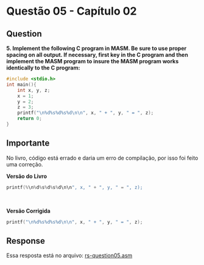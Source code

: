 # Questão 05 - Capítulo 02

## Question

**<p>5. Implement the following C program in MASM. Be sure to use proper spacing on all output. If necessary, first key in the C program and then implement the MASM program to insure the MASM program works identically to the C program:</p>**

```c
#include <stdio.h>
int main(){
    int x, y, z;
    x = 1;
    y = 2;
    z = 3;
    printf("\n%d%s%d%s%d\n\n", x, " + ", y, " = ", z);
    return 0;
}
```

## Importante
<p>No livro, código está errado e daria um erro de compilação, por isso foi feito uma correção.<p/>

**Versão do Livro**

```c
printf(%\n%d%s%d%s%d\n\n", x, " + ", y, " = ", z);
```
<br>

**Versão Corrigida**

```c
printf("\n%d%s%d%s%d\n\n", x, " + ", y, " = ", z);
```

## Response

Essa resposta está no arquivo: <a href="./rs-question05.asm">rs-question05.asm</a>
